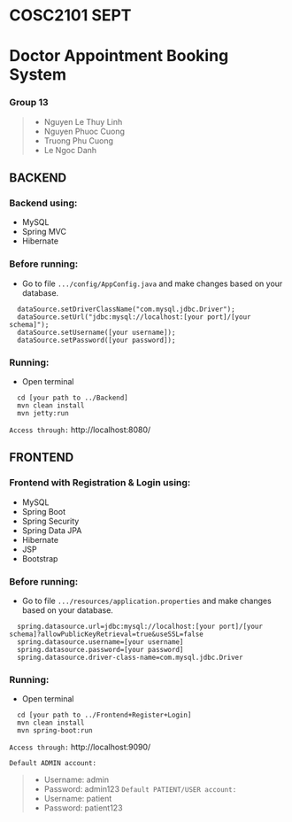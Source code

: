# COSC2101 SEPT

# Doctor Appointment Booking System

### Group 13
> * Nguyen Le Thuy Linh
> * Nguyen Phuoc Cuong
> * Truong Phu Cuong
> * Le Ngoc Danh

## BACKEND
### Backend using:
* MySQL
* Spring MVC
* Hibernate

### Before running:
- Go to file `.../config/AppConfig.java` and make changes based on your database.    
```
  dataSource.setDriverClassName("com.mysql.jdbc.Driver");
  dataSource.setUrl("jdbc:mysql://localhost:[your port]/[your schema]");
  dataSource.setUsername([your username]);
  dataSource.setPassword([your password]);
```
### Running:
- Open terminal
```
  cd [your path to ../Backend]
  mvn clean install
  mvn jetty:run
```

`Access through:` http://localhost:8080/

##  FRONTEND
### Frontend with Registration & Login using:
* MySQL
* Spring Boot
* Spring Security
* Spring Data JPA
* Hibernate
* JSP
* Bootstrap

### Before running:
- Go to file `.../resources/application.properties` and make changes based on your database.
    
```spel
  spring.datasource.url=jdbc:mysql://localhost:[your port]/[your schema]?allowPublicKeyRetrieval=true&useSSL=false
  spring.datasource.username=[your username]
  spring.datasource.password=[your password]
  spring.datasource.driver-class-name=com.mysql.jdbc.Driver
```
### Running:
- Open terminal
```
  cd [your path to ../Frontend+Register+Login]
  mvn clean install
  mvn spring-boot:run
```
`Access through:` http://localhost:9090/

`Default ADMIN account:`
> * Username: admin
> * Password: admin123
`Default PATIENT/USER account:`
> * Username: patient
> * Password: patient123
